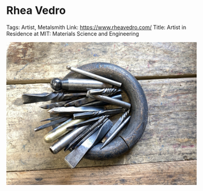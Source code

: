 # Rhea Vedro

Tags: Artist, Metalsmith
Link: https://www.rheavedro.com/
Title: Artist in Residence at MIT: Materials Science and Engineering

![Untitled](Rhea%20Vedro%20ff661a78e54e49ed961f8dda2de6f86a/Untitled.png)